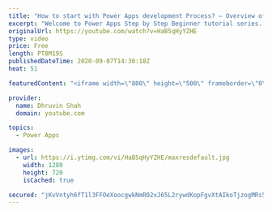 ```yaml
---
title: "How to start with Power Apps development Process? – Overview of Tools, Licensing and Environment"
excerpt: "Welcome to Power Apps Step by Step Beginner tutorial series. My self Dhruvin Shah you are watching second part of the Power Apps Beginner Series. During this chapter we will talk about how we can start the development for Power Apps Canvas App?  Here, first we will talk about which tool we need to use"
originalUrl: https://youtube.com/watch?v=HaB5qHyYZHE
type: video
price: Free
length: PT8M19S
publishedDateTime: 2020-09-07T14:30:18Z
heat: 51

featuredContent: "<iframe width=\"800\" height=\"500\" frameborder=\"0\" src=\"https://www.youtube.com/embed/HaB5qHyYZHE\" allow=\"accelerometer; autoplay; encrypted-media; gyroscope; picture-in-picture\" allowfullscreen></iframe>"

provider:
  name: Dhruvin Shah
  domain: youtube.com

topics:
  - Power Apps

images:
  - url: https://i.ytimg.com/vi/HaB5qHyYZHE/maxresdefault.jpg
    width: 1280
    height: 720
    isCached: true

secured: "jKvVntyh6fT1l3FFOeXoocgwkNmR02xJ65L2rywdKopFgvXtAIkoTjzogMRs5pr953+mF1uxNNBFUvQAi9BkAkOztj8BXncmWOvFJoI0VJN/nQa7fR58iWoO2y4r0nhTnpNBgKRCl5XsVfbAKN1GuQpckAtua4PgnHLVA+iMJ36PZrpJs7JiSB05TkXYDzUxSFpy6hW7HNiH8jYnsVDoWZAYwF/DRu4w008pqABFCHHE3NJblV0xo5AKsRAQSLEaZwawbhAeHZU2/SzO2NuljE+cFwxTe0asUOmssR+RiyrwbrICQm2JvUBXUlMJKP0yyVXAz+LvQHpJatO3AvR46OqCLXnHQxet8o2qcJETpMGkS7YiKtV6XJkW+HuGxAMEZi06FSCDJsuEAEuNFj2kZw==;GDkTFTSQ/tdVKmnvjVvuRA=="
---
```


